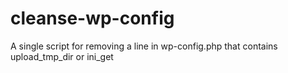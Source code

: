 cleanse-wp-config
=================

A single script for removing a line in wp-config.php that contains upload_tmp_dir or ini_get
